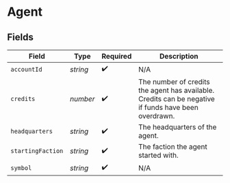 # Agent


## Fields

| Field                                                                                                | Type                                                                                                 | Required                                                                                             | Description                                                                                          |
| ---------------------------------------------------------------------------------------------------- | ---------------------------------------------------------------------------------------------------- | ---------------------------------------------------------------------------------------------------- | ---------------------------------------------------------------------------------------------------- |
| `accountId`                                                                                          | *string*                                                                                             | :heavy_check_mark:                                                                                   | N/A                                                                                                  |
| `credits`                                                                                            | *number*                                                                                             | :heavy_check_mark:                                                                                   | The number of credits the agent has available. Credits can be negative if funds have been overdrawn. |
| `headquarters`                                                                                       | *string*                                                                                             | :heavy_check_mark:                                                                                   | The headquarters of the agent.                                                                       |
| `startingFaction`                                                                                    | *string*                                                                                             | :heavy_check_mark:                                                                                   | The faction the agent started with.                                                                  |
| `symbol`                                                                                             | *string*                                                                                             | :heavy_check_mark:                                                                                   | N/A                                                                                                  |